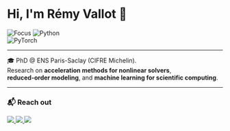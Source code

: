 # Hi, I'm Rémy Vallot 👋

<!-- Tags -->
![Focus](https://img.shields.io/badge/Focus-Convergence%20Acceleration%20|%20Model%20Order%20Reduction-blue)
![Python](https://img.shields.io/badge/Python-3.9%2B-yellow?logo=python)  
![PyTorch](https://img.shields.io/badge/PyTorch-2.x-red?logo=pytorch)  

---

🎓 PhD @ ENS Paris-Saclay (CIFRE Michelin).  
Research on **acceleration methods for nonlinear solvers**,  
**reduced-order modeling**, and **machine learning for scientific computing**.  

---

### 📬 Reach out  

<a href="mailto:remy.vallot02@gmail.com">
  <img src="https://img.shields.io/badge/Email-Contact%20me-red?logo=gmail&logoColor=white" />
</a>  

<a href="https://www.linkedin.com/in/remy-vallot">
  <img src="https://img.shields.io/badge/LinkedIn-Profile-blue?logo=linkedin&logoColor=white" />
</a>  

<a href="https://remyvallot.github.io">
  <img src="https://img.shields.io/badge/Website-remyvallot.github.io-black?logo=internet&logoColor=white" />
</a>  
